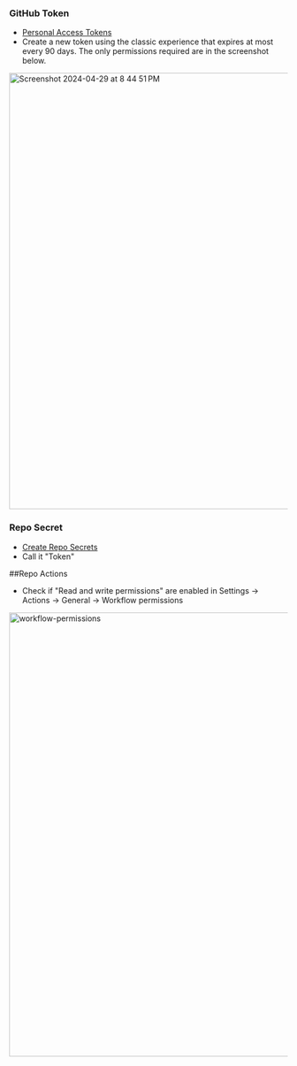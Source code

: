 ### GitHub Token
* [Personal Access Tokens](https://github.com/settings/tokens)
* Create a new token using the classic experience that expires at most every 90 days. The only permissions required are in the screenshot below.
<img width="789" alt="Screenshot 2024-04-29 at 8 44 51 PM" src="https://github.com/distorted-fields/nudge-json-updater/assets/18072053/a5dd22c4-c773-4947-a659-864c510112f7">

### Repo Secret
* [Create Repo Secrets](https://docs.github.com/en/actions/security-guides/using-secrets-in-github-actions#creating-secrets-for-a-repository)
* Call it "Token"

##Repo Actions
* Check if "Read and write permissions" are enabled in Settings -> Actions -> General -> Workflow permissions
<img width="803" alt="workflow-permissions" src="https://github.com/distorted-fields/nudge-json-updater/assets/18072053/47c8e66b-2500-4398-b588-0f429182e471">

